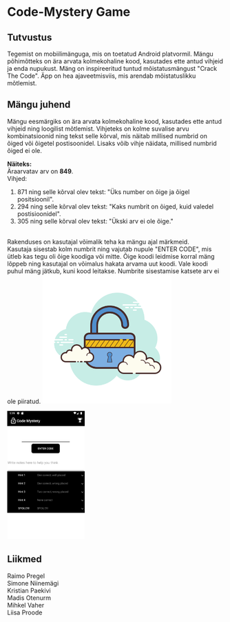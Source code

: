 # Code-Mystery Game

## Tutvustus
Tegemist on mobiilimänguga, mis on toetatud Android platvormil. Mängu põhimõtteks on ära arvata kolmekohaline kood, kasutades ette antud vihjeid ja enda nupukust. Mäng on inspireeritud tuntud mõistatusmängust "Crack The Code". Äpp on hea ajaveetmisviis, mis arendab mõistatuslikku mõtlemist.

## Mängu juhend
Mängu eesmärgiks on ära arvata kolmekohaline kood, kasutades ette antud vihjeid ning loogilist mõtlemist. Vihjeteks on kolme suvalise arvu kombinatsioonid ning tekst selle kõrval, mis näitab millised numbrid on õiged või õigetel postisoonidel. Lisaks võib vihje näidata, millised numbrid õiged ei ole.<br>

**Näiteks:**<br>
Äraarvatav arv on **849**. <br>
Vihjed:

1. 871 ning selle kõrval olev tekst: "Üks number on õige ja õigel positsioonil". <br>
2. 294 ning selle kõrval olev tekst: "Kaks numbrit on õiged, kuid valedel postisioonidel". <br>
3. 305 ning selle kõrval olev tekst: "Ükski arv ei ole õige." <br>
<br>
Rakenduses on kasutajal võimalik teha ka mängu ajal märkmeid. <br>
Kasutaja sisestab kolm numbrit ning vajutab nupule "ENTER CODE", mis ütleb kas tegu oli õige koodiga või mitte. Õige koodi leidmise korral mäng lõppeb ning kasutajal on võimalus hakata arvama uut koodi. Vale koodi puhul mäng jätkub, kuni kood leitakse. Numbrite sisestamise katsete arv ei ole piiratud.


<img src="https://github.com/raimop/code-mystery/blob/master/app/src/main/res/drawable/splash_bg.png" height="300">

<img src="https://github.com/raimop/code-mystery/blob/master/images/game-screen.png" height="300"> <!--valmis prototüübi pilt-->

## Liikmed
Raimo Pregel<br>
Simone Niinemägi<br>
Kristian Paekivi<br>
Madis Otenurm<br>
Mihkel Vaher<br>
Liisa Proode
